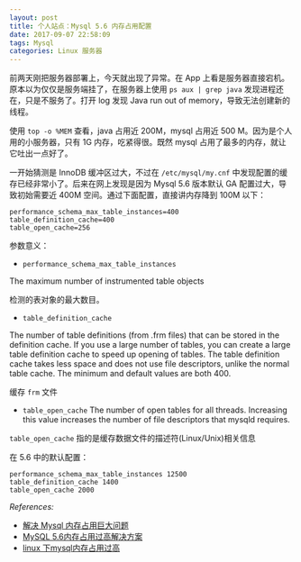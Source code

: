```yaml
---
layout: post
title: 个人站点：Mysql 5.6 内存占用配置
date: 2017-09-07 22:58:09
tags: Mysql
categories: Linux 服务器
---
```


前两天刚把服务器部署上，今天就出现了异常。在 App 上看是服务器直接宕机。原本以为仅仅是服务端挂了，在服务器上使用 `ps aux | grep java` 发现进程还在，只是不服务了。打开 log 发现 Java run out of memory，导致无法创建新的线程。

使用 `top -o %MEM` 查看，java 占用近 200M，mysql 占用近 500 M。因为是个人用的小服务器，只有 1G 内存，吃紧得很。既然 mysql 占用了最多的内存，就让它吐出一点好了。

一开始猜测是 InnoDB 缓冲区过大，不过在 `/etc/mysql/my.cnf` 中发现配置的缓存已经非常小了。后来在网上发现是因为 Mysql 5.6 版本默认 GA 配置过大，导致初始需要近 400M 空间。通过下面配置，直接讲内存降到 100M 以下：

```
performance_schema_max_table_instances=400
table_definition_cache=400
table_open_cache=256
```

参数意义：

- `performance_schema_max_table_instances`

The maximum number of instrumented table objects

检测的表对象的最大数目。

- `table_definition_cache`

The number of table definitions (from .frm files) that can be stored in the definition cache. If you use a large number of tables, you can create a large table definition cache to speed up opening of tables. The table definition cache takes less space and does not use file descriptors, unlike the normal table cache. The minimum and default values are both 400. 

缓存 `frm` 文件


- `table_open_cache`
The number of open tables for all threads. Increasing this value increases the number of file descriptors that mysqld requires. 

`table_open_cache` 指的是缓存数据文件的描述符(Linux/Unix)相关信息

在 5.6 中的默认配置：

```
performance_schema_max_table_instances 12500
table_definition_cache 1400
table_open_cache 2000
```


_References:_

- [解决 Mysql 内存占用巨大问题](http://www.cnblogs.com/yum777/p/6554901.html)
- [MySQL 5.6内存占用过高解决方案](http://blog.csdn.net/wulantian/article/details/41119755)
- [linux 下mysql内存占用过高](http://bbs.csdn.net/topics/390724779)